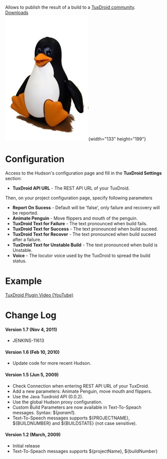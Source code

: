 Allows to publish the result of a build to a [TuxDroid
community](http://www.tuxdroid-community.net/?page=accueil).  
[Downloads](http://hudson-ci.org/download/plugins/tuxdroid/)  
![](docs/images/image_preview.jpg){width="133"
height="199"}

# Configuration

Access to the Hudson's configuration page and fill in the **TuxDroid
Settings** section:

-   **TuxDroid API URL** - The REST API URL of your TuxDroid.

Then, on your project configuration page, specify following parameters

-   **Report On Sucess** - Default will be 'false', only failure and
    recovery will be reported.
-   **Animate Penguin** - Move flippers and mouth of the penguin.
-   **TuxDroid Text for Failure** - The text pronounced when build
    fails.
-   **TuxDroid Text for Success** - The text pronounced when build
    suceed.
-   **TuxDroid Text for Recover** - The text pronounced when build
    suceed after a failure.
-   **TuxDroid Text for Unstable Build** - The text pronounced when
    build is Unstable.
-   **Voice** - The locutor voice used by the TuxDroid to spread the
    build status.

# Example

[TuxDroid Plugin Video
(YouTube)](http://www.youtube.com/watch?v=ctN2ovykH0o)

# Change Log

#### Version 1.7 (Nov 4, 2011)

-   JENKINS-11613

#### Version 1.6 (Feb 10, 2010)

-   Update code for more recent Hudson.

#### Version 1.5 (Jun 5, 2009)

-   Check Connection when entering REST API URL of your TuxDroid.
-   Add a new parameters: Animate Penguin, move mouth and flippers.
-   Use the Java Tuxdroid API (0.0.2).
-   Use the global Hudson proxy configuration.
-   Custom Build Parameters are now available in Text-To-Speach
    messages. Syntax: ${*param1*}.
-   Text-To-Speech messages supports ${PROJECTNAME}, ${BUILDNUMBER} and
    ${BUILDSTATE} (not case sensitive).

#### Version 1.2 (March, 2009)

-   Initial release
-   Text-To-Speach messages supports ${projectName}, ${buildNumber}
